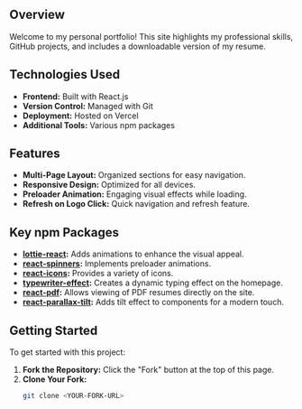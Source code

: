 ## Overview

Welcome to my personal portfolio! This site highlights my professional skills, GitHub projects, and includes a downloadable version of my resume. 

## Technologies Used

- **Frontend:** Built with React.js
- **Version Control:** Managed with Git
- **Deployment:** Hosted on Vercel
- **Additional Tools:** Various npm packages

## Features

- **Multi-Page Layout:** Organized sections for easy navigation.
- **Responsive Design:** Optimized for all devices.
- **Preloader Animation:** Engaging visual effects while loading.
- **Refresh on Logo Click:** Quick navigation and refresh feature.

## Key npm Packages

- **[lottie-react](https://www.npmjs.com/package/lottie-react):** Adds animations to enhance the visual appeal.
- **[react-spinners](https://www.npmjs.com/package/react-spinners):** Implements preloader animations.
- **[react-icons](https://www.npmjs.com/package/react-icons):** Provides a variety of icons.
- **[typewriter-effect](https://www.npmjs.com/package/typewriter-effect):** Creates a dynamic typing effect on the homepage.
- **[react-pdf](https://www.npmjs.com/package/react-pdf):** Allows viewing of PDF resumes directly on the site.
- **[react-parallax-tilt](https://www.npmjs.com/package/react-parallax-tilt):** Adds tilt effect to components for a modern touch.

## Getting Started

To get started with this project:

1. **Fork the Repository:** Click the "Fork" button at the top of this page.
2. **Clone Your Fork:**
   ```bash
   git clone <YOUR-FORK-URL>
